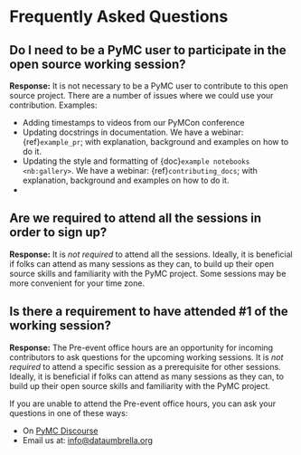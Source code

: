 # Frequently Asked Questions

## Do I need to be a PyMC user to participate in the open source working session?

**Response:**  It is not necessary to be a PyMC user to contribute to this open source project. There are a number of issues where we could use your contribution. Examples:
- Adding timestamps to videos from our PyMCon conference
- Updating docstrings in documentation. We have a webinar: {ref}`example_pr`; with explanation, background and examples on how to do it.
- Updating the style and formatting of {doc}`example notebooks <nb:gallery>`. We have a webinar: {ref}`contributing_docs`; with explanation, background and examples on how to do it.
- 
## Are we required to attend all the sessions in order to sign up?

**Response:** It is *not required* to attend all the sessions. Ideally, it is beneficial if folks can attend as many sessions as they can, to build up their open source skills and familiarity with the PyMC project. Some sessions may be more convenient for your time zone.

## Is there a requirement to have attended #1 of the working session?

**Response:** The Pre-event office hours are an opportunity for incoming contributors to ask questions for the upcoming working sessions.  It is *not required* to attend a specific session as a prerequisite for other sessions.  Ideally, it is beneficial if folks can attend as many sessions as they can, to build up their open source skills and familiarity with the PyMC project.

If you are unable to attend the Pre-event office hours, you can ask your questions in one of these ways:
- On [PyMC Discourse](https://discourse.pymc.io/new-topic?category=Questions/v4&tags=open-source-working-sessions)
- Email us at:  [info@dataumbrella.org](mailto:info@dataumbrella.org)
